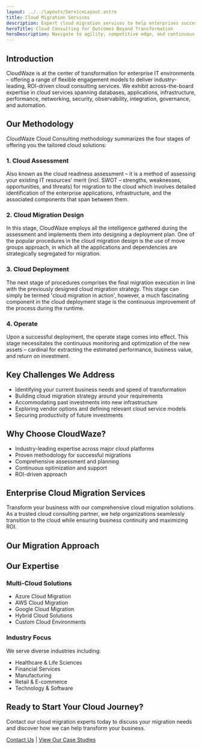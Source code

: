```yaml
---
layout: ../../layouts/ServiceLayout.astro
title: Cloud Migration Services
description: Expert cloud migration services to help enterprises successfully transition to the cloud
heroTitle: Cloud Consulting for Outcomes Beyond Transformation
heroDescription: Navigate to agility, competitive edge, and continuous business growth beyond the limits of digital transformation.
---
```


## Introduction

CloudWaze is at the center of transformation for enterprise IT environments – offering a range of flexible engagement models to deliver industry-leading, ROI-driven cloud consulting services. We exhibit across-the-board expertise in cloud services spanning databases, applications, infrastructure, performance, networking, security, observability, integration, governance, and automation.

## Our Methodology

CloudWaze Cloud Consulting methodology summarizes the four stages of offering you the tailored cloud solutions:

### 1. Cloud Assessment
Also known as the cloud readiness assessment – it is a method of assessing your existing IT resources' merit (incl. SWOT – strengths, weaknesses, opportunities, and threats) for migration to the cloud which involves detailed identification of the enterprise applications, infrastructure, and the associated components that span between them.

### 2. Cloud Migration Design
In this stage, CloudWaze employs all the intelligence gathered during the assessment and implements them into designing a deployment plan. One of the popular procedures in the cloud migration design is the use of move groups approach, in which all the applications and dependencies are strategically segregated for migration.

### 3. Cloud Deployment
The next stage of procedures comprises the final migration execution in line with the previously designed cloud migration strategy. This stage can simply be termed 'cloud migration in action', however, a much fascinating component in the cloud deployment stage is the continuous improvement of the process during the runtime.

### 4. Operate
Upon a successful deployment, the operate stage comes into effect. This stage necessitates the continuous monitoring and optimization of the new assets – cardinal for extracting the estimated performance, business value, and return on investment.

## Key Challenges We Address

- Identifying your current business needs and speed of transformation
- Building cloud migration strategy around your requirements
- Accommodating past investments into new infrastructure
- Exploring vendor options and defining relevant cloud service models
- Securing productivity of future investments

## Why Choose CloudWaze?

- Industry-leading expertise across major cloud platforms
- Proven methodology for successful migrations
- Comprehensive assessment and planning
- Continuous optimization and support
- ROI-driven approach

<div class="mb-16" data-aos="fade-up">
  <h2>Enterprise Cloud Migration Services</h2>
  <p class="lead-text">
    Transform your business with our comprehensive cloud migration solutions. As a trusted cloud consulting partner, we help organizations seamlessly transition to the cloud while ensuring business continuity and maximizing ROI.
  </p>
</div>

<div class="feature-grid" data-aos="fade-up">
  <ServiceFeatureCard
    title="Azure Migration"
    description="Seamlessly migrate your infrastructure to Microsoft Azure with our expert guidance."
    icon={azureIcon}
  />
  <!-- Add more feature cards -->
</div>

<div class="process-steps mt-20" data-aos="fade-up">
  <h2>Our Migration Approach</h2>
  <div class="grid gap-8">
    <ProcessStep
      number="01"
      title="Discovery & Assessment"
      description="Comprehensive evaluation of your current IT landscape and requirements."
    />
    <!-- Add more process steps -->
  </div>
</div>

## Our Expertise

### Multi-Cloud Solutions
- Azure Cloud Migration
- AWS Cloud Migration
- Google Cloud Migration
- Hybrid Cloud Solutions
- Custom Cloud Environments

### Industry Focus
We serve diverse industries including:
- Healthcare & Life Sciences
- Financial Services
- Manufacturing
- Retail & E-commerce
- Technology & Software

## Ready to Start Your Cloud Journey?

Contact our cloud migration experts today to discuss your migration needs and discover how we can help transform your business.

[Contact Us](/contact) | [View Our Case Studies](/case-studies) 